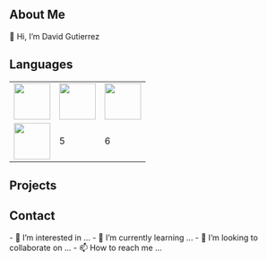 
<h2> About Me </h2>
👋 Hi, I’m David Gutierrez

<h2> Languages </h2>
<table>
<tbody>
  <td> 
    <img height=65px src="https://isocpp.org/assets/images/cpp_logo.png"> 
  </td>
  <td> 
    <img height=65px src="https://img.icons8.com/color/2x/python.png"> 
  </td>
  <td> 
    <img height=65px src="https://img.icons8.com/color/2x/javascript.png"> 
  </td>
  <tr>
  <td> 
     <img height=65px src "https://icons8.com/icon/40670/c-programming">
      
  </td>
  <td> 
    5
  </td>
  <td> 
    6
  </td>
</tbody>
</table>

<h2> Projects </h2>
<h2> Contact </h2>
- 👀 I’m interested in ...
- 🌱 I’m currently learning ...
- 💞️ I’m looking to collaborate on ...
- 📫 How to reach me ...

<!---
dguti97576/dguti97576 is a ✨ special ✨ repository because its `README.md` (this file) appears on your GitHub profile.
You can click the Preview link to take a look at your changes.
--->
